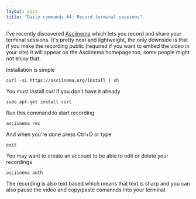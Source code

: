 ```yaml
---
layout: post
title: "Daily commands #4: Record terminal sessions"
...
```


I've recently discovered [Asciinema][1] which lets you record and share your
terminal sessions. It's pretty neat and lightweight, the only downside is that
if you make the recording public (required if you want to embed the video in
your site) it will appear on the Asciinema homepage too, some people might not
enjoy that.

[1]: <https://asciinema.org/>

<!--more-->

Installation is simple

~~~~~~~~~~~~~~~~~~~~~~~~~~~~~~~~~~~~~~~~~~~~~~~~~~~~~~~~~~~~~~~~~~~~~~~~~~~~~~~~
curl -sL https://asciinema.org/install | sh
~~~~~~~~~~~~~~~~~~~~~~~~~~~~~~~~~~~~~~~~~~~~~~~~~~~~~~~~~~~~~~~~~~~~~~~~~~~~~~~~

You must install *curl* if you don't have it already

~~~~~~~~~~~~~~~~~~~~~~~~~~~~~~~~~~~~~~~~~~~~~~~~~~~~~~~~~~~~~~~~~~~~~~~~~~~~~~~~
sudo apt-get install curl
~~~~~~~~~~~~~~~~~~~~~~~~~~~~~~~~~~~~~~~~~~~~~~~~~~~~~~~~~~~~~~~~~~~~~~~~~~~~~~~~

Run this command to start recording

~~~~~~~~~~~~~~~~~~~~~~~~~~~~~~~~~~~~~~~~~~~~~~~~~~~~~~~~~~~~~~~~~~~~~~~~~~~~~~~~
asciinema rec
~~~~~~~~~~~~~~~~~~~~~~~~~~~~~~~~~~~~~~~~~~~~~~~~~~~~~~~~~~~~~~~~~~~~~~~~~~~~~~~~

And when you're done press Ctrl+D or type

~~~~~~~~~~~~~~~~~~~~~~~~~~~~~~~~~~~~~~~~~~~~~~~~~~~~~~~~~~~~~~~~~~~~~~~~~~~~~~~~
exit
~~~~~~~~~~~~~~~~~~~~~~~~~~~~~~~~~~~~~~~~~~~~~~~~~~~~~~~~~~~~~~~~~~~~~~~~~~~~~~~~

You may want to create an account to be able to edit or delete your recordings

~~~~~~~~~~~~~~~~~~~~~~~~~~~~~~~~~~~~~~~~~~~~~~~~~~~~~~~~~~~~~~~~~~~~~~~~~~~~~~~~
asciinema auth
~~~~~~~~~~~~~~~~~~~~~~~~~~~~~~~~~~~~~~~~~~~~~~~~~~~~~~~~~~~~~~~~~~~~~~~~~~~~~~~~

The recording is also text based which means that text is sharp and you can also
pause the video and copy/paste comannds into your terminal.